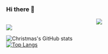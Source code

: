 ### Hi there 👋
<div align="center">
    <img src="https://activity-graph.herokuapp.com/graph?username=sun0225SUN&theme=xcode" />
</div>

<div aligh="center"><img src="https://quotes-github-readme.vercel.app/api?type=horizontal&theme=dark" /></div>

![Christmas's GitHub stats](https://github-readme-stats.vercel.app/api?username=zhuzhouyue123&show_icons=true&theme=tokyonight)
<br>
[![Top Langs](https://github-readme-stats.vercel.app/api/top-langs/?username=zhuzhouyue123&layout=compact)](https://github.com/zhuzhouyue123/github-readme-stats)

<!--
**zhuzhouyue123/zhuzhouyue123** is a ✨ _special_ ✨ repository because its `README.md` (this file) appears on your GitHub profile.

Here are some ideas to get you started:

- 🔭 I’m currently working on ...
- 🌱 I’m currently learning ...
- 👯 I’m looking to collaborate on ...
- 🤔 I’m looking for help with ...
- 💬 Ask me about ...
- 📫 How to reach me: ...
- 😄 Pronouns: ...
- ⚡ Fun fact: ...
-->
